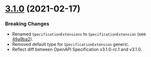 <a name="3.1.0"></a>
# [3.1.0](https://github.com/ts-stack/ditsmod/releases/tag/3.1.0) (2021-02-17)

### Breaking Changes

- Renamed `SpecificationExtensions` to `SpecificationExtension` (see [49a9ba2](https://github.com/ts-stack/ditsmod/commit/49a9ba2)).
- Removed default type for `SpecificationExtension` generic.
- Reflect diff between OpenAPI Specification v3.1.0-rc.1 and v3.1.0.
